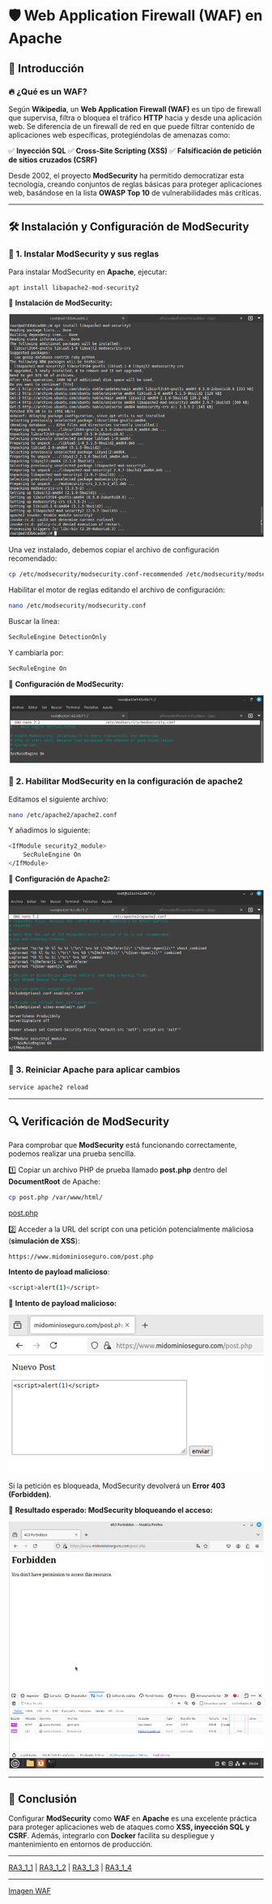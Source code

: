 # 🛡️ Web Application Firewall (WAF) en Apache

## 📌 Introducción

### 🔥 ¿Qué es un WAF?
Según **Wikipedia**, un **Web Application Firewall (WAF)** es un tipo de firewall que supervisa, filtra o bloquea el tráfico **HTTP** hacia y desde una aplicación web. Se diferencia de un firewall de red en que puede filtrar contenido de aplicaciones web específicas, protegiéndolas de amenazas como:

✅ **Inyección SQL**
✅ **Cross-Site Scripting (XSS)**
✅ **Falsificación de petición de sitios cruzados (CSRF)**

Desde 2002, el proyecto **ModSecurity** ha permitido democratizar esta tecnología, creando conjuntos de reglas básicas para proteger aplicaciones web, basándose en la lista **OWASP Top 10** de vulnerabilidades más críticas.

---

## 🛠️ Instalación y Configuración de ModSecurity

### 🔹 1. Instalar ModSecurity y sus reglas
Para instalar ModSecurity en **Apache**, ejecutar:
```bash
apt install libapache2-mod-security2
```
📸 **Instalación de ModSecurity:**

![Captura de pantalla install mod security](https://github.com/PPS10711021/RA3/blob/main/RA3/RA3_1/assets/2_WAF/install_modsecurity.png)

Una vez instalado, debemos copiar el archivo de configuración recomendado:
```bash
cp /etc/modsecurity/modsecurity.conf-recommended /etc/modsecurity/modsecurity.conf
```

Habilitar el motor de reglas editando el archivo de configuración:
```bash
nano /etc/modsecurity/modsecurity.conf
```
Buscar la línea:
```apache
SecRuleEngine DetectionOnly
```
Y cambiarla por:
```apache
SecRuleEngine On
```
📸 **Configuración de ModSecurity:**

![Captura de pantalla install SecRuleEngine On](https://github.com/PPS10711021/RA3/blob/main/RA3/RA3_1/assets/2_WAF/modsecurity.png)

### 🔹 2. Habilitar ModSecurity en la configuración de apache2
Editamos el siguiente archivo:
```bash
nano /etc/apache2/apache2.conf
```
Y añadimos lo siguiente:
```bash
<IfModule security2_module>
    SecRuleEngine On
</IfModule>
```
📸 **Configuración de Apache2:**

![Captura de pantalla install apache2](https://github.com/PPS10711021/RA3/blob/main/RA3/RA3_1/assets/2_WAF/apache2.png)

### 🔹 3. Reiniciar Apache para aplicar cambios
```bash
service apache2 reload
```

---

## 🔍 Verificación de ModSecurity

Para comprobar que **ModSecurity** está funcionando correctamente, podemos realizar una prueba sencilla.

1️⃣ Copiar un archivo PHP de prueba llamado **post.php** dentro del **DocumentRoot** de Apache:
```bash
cp post.php /var/www/html/
```
[post.php](https://github.com/victorponz/Ciberseguridad-PePS/blob/master/php/validacion/post.php)

2️⃣ Acceder a la URL del script con una petición potencialmente maliciosa (**simulación de XSS**):
```
https://www.midominioseguro.com/post.php
```

**Intento de payload malicioso**:
```bash
<script>alert(1)</script>
```
📸 **Intento de payload malicioso:**

![Captura de pantalla alert](https://github.com/PPS10711021/RA3/blob/main/RA3/RA3_1/assets/2_WAF/alert.png)

Si la petición es bloqueada, ModSecurity devolverá un **Error 403 (Forbidden)**.

📸 **Resultado esperado: ModSecurity bloqueando el acceso:**

![Captura de pantalla bloqueando XSS](https://github.com/PPS10711021/RA3/blob/main/RA3/RA3_1/assets/2_WAF/error403.png)

---

## 🎯 Conclusión

Configurar **ModSecurity** como **WAF** en **Apache** es una excelente práctica para proteger aplicaciones web de ataques como **XSS, inyección SQL y CSRF**. Además, integrarlo con **Docker** facilita su despliegue y mantenimiento en entornos de producción.

---

[RA3_1_1](https://github.com/PPS10711021/RA3/edit/main/RA3/RA3_1/RA3_1_1) | 
[RA3_1_2](https://github.com/PPS10711021/RA3/edit/main/RA3/RA3_1/RA3_1_2) | 
[RA3_1_3](https://github.com/PPS10711021/RA3/edit/main/RA3/RA3_1/RA3_1_3) | 
[RA3_1_4](https://github.com/PPS10711021/RA3/edit/main/RA3/RA3_1/RA3_1_4)

---

[Imagen WAF](https://hub.docker.com/layers/pps10711021/pps_docker/waf/images/sha256-8b8098afa4147f12642addb2d7ec1e99f784269020b1f9e635f74b2e4f4918af)
